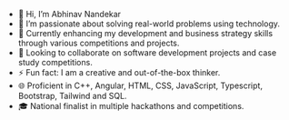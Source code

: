 -  👋 Hi, I’m Abhinav Nandekar
-  👀 I’m passionate about solving real-world problems using technology.
-  🌱 Currently enhancing my development and business strategy skills through various competitions and projects.
-  💞️ Looking to collaborate on software development projects and case study competitions.
-  ⚡ Fun fact: I am a creative and out-of-the-box thinker.
-  🌐 Proficient in C++, Angular, HTML, CSS, JavaScript, Typescript, Bootstrap, Tailwind and SQL.
-  🎓 National finalist in multiple hackathons and competitions.
